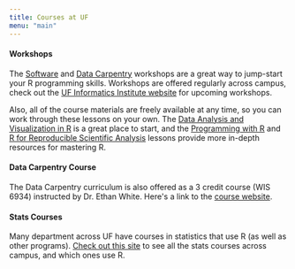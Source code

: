 ```yaml
---
title: Courses at UF
menu: "main"
---
```


#### Workshops
The [Software](https://software-carpentry.org/) and [Data Carpentry](http://www.datacarpentry.org/) workshops are a great way to jump-start your R programming skills. Workshops are offered regularly across campus, check out the [UF Informatics Institute website](https://informatics.institute.ufl.edu/) for upcoming workshops. 

Also, all of the course materials are freely available at any time, so you can work through these lessons on your own. The [Data Analysis and Visualization in R](http://www.datacarpentry.org/R-ecology-lesson/) is a great place to start, and the [Programming with R](http://swcarpentry.github.io/r-novice-inflammation/) and [R for Reproducible Scientific Analysis](http://swcarpentry.github.io/r-novice-gapminder/) lessons provide more in-depth resources for mastering R. 


#### Data Carpentry Course
The Data Carpentry curriculum is also offered as a 3 credit course (WIS 6934) instructed by Dr. Ethan White. Here's a link to the [course website](http://www.datacarpentry.org/semester-biology/schedule/).


#### Stats Courses
Many department across UF have courses in statistics that use R (as well as other programs). [Check out this site](https://ufstatscourses.shinyapps.io/shiny_tutorial/) to see all the stats courses across campus, and which ones use R. 